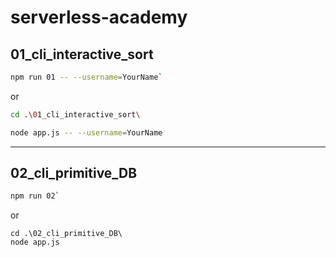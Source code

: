 # serverless-academy

## 01_cli_interactive_sort

```bash
npm run 01 -- --username=YourName`
```

or

```bash
cd .\01_cli_interactive_sort\

node app.js -- --username=YourName
```
---

## 02_cli_primitive_DB

```bash
npm run 02`
```
or
```
cd .\02_cli_primitive_DB\
node app.js
```
